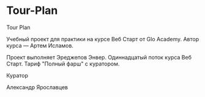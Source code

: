 # Tour-Plan
Tour Plan

Учебный проект для практики на курсе Веб Старт от Glo Academy. Автор курса — Артем Исламов.

Проект выполняет
Эреджепов Энвер. Одиннадцатый поток курса Веб Старт. Тариф "Полный фарш" с куратором.


Куратор

Александр Ярославцев


